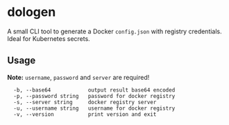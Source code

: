 # dologen

A small CLI tool to generate a Docker `config.json` with registry credentials. Ideal for Kubernetes secrets.

## Usage

**Note:** `username`, `password` and `server` are required!

```
  -b, --base64            output result base64 encoded
  -p, --password string   password for docker registry
  -s, --server string     docker registry server
  -u, --username string   username for docker registry
  -v, --version           print version and exit
```
